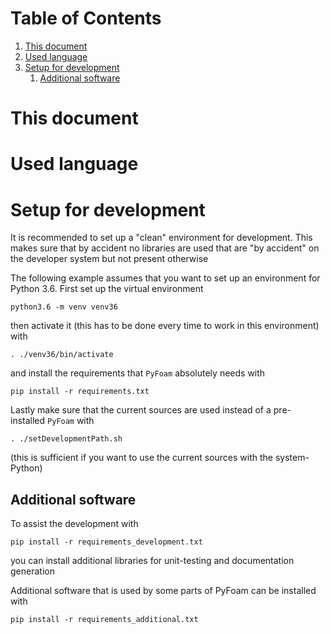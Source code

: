 # Table of Contents

1.  [This document](#org8540b8d)
2.  [Used language](#org529ffb3)
3.  [Setup for development](#orge6ad925)
    1.  [Additional software](#org03189f2)



<a id="org8540b8d"></a>

# This document


<a id="org529ffb3"></a>

# Used language


<a id="orge6ad925"></a>

# Setup for development

It is recommended to set up a "clean" environment for
development. This makes sure that by accident no libraries are used
that are "by accident" on the developer system but not present
otherwise

The following example assumes that you want to set up an environment
for Python 3.6. First set up the virtual environment

    python3.6 -m venv venv36

then activate it (this has to be done every time to work in this
environment) with

    . ./venv36/bin/activate

and install the requirements that `PyFoam` absolutely needs with

    pip install -r requirements.txt

Lastly make sure that the current sources are used instead of a
pre-installed `PyFoam` with

    . ./setDevelopmentPath.sh

(this is sufficient if you want to use the current sources with the
system-Python)


<a id="org03189f2"></a>

## Additional software

To assist the development with

    pip install -r requirements_development.txt

you can install additional libraries for unit-testing and
documentation generation

Additional software that is used by some parts of PyFoam can be installed with

    pip install -r requirements_additional.txt
